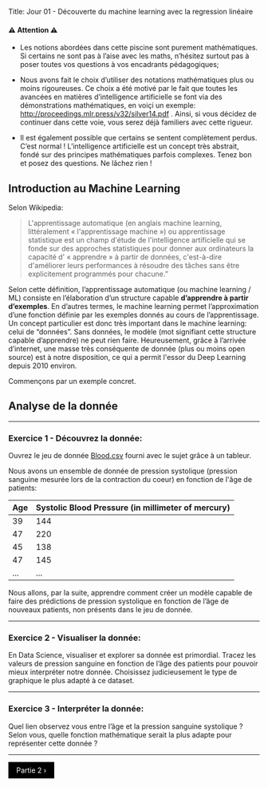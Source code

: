 Title: Jour 01 - Découverte du machine learning avec la regression linéaire


#### ⚠ Attention ⚠

* Les notions abordées dans cette piscine sont purement mathématiques. Si certains ne sont pas à l’aise avec les maths, n’hésitez surtout pas à poser toutes vos questions à vos encadrants pédagogiques;

* Nous avons fait le choix d’utiliser des notations mathématiques plus ou moins rigoureuses. Ce choix a été motivé par le fait que toutes les avancées en matières d’intelligence artificielle se font via des démonstrations mathématiques, en voiçi un exemple: http://proceedings.mlr.press/v32/silver14.pdf . Ainsi, si vous décidez de continuer dans cette voie, vous serez déjà familiers avec cette rigueur.

* Il est également possible que certains se sentent complètement perdus. C’est normal ! L’intelligence artificielle est un concept très abstrait, fondé sur des principes mathématiques parfois complexes. Tenez bon et posez des questions. Ne lâchez rien !

<div style="page-break-after: always;"></div>

## Introduction au Machine Learning

Selon Wikipedia:
 > L'apprentissage automatique (en anglais machine learning, littéralement « l'apprentissage machine ») ou apprentissage statistique est un champ d'étude de l'intelligence artificielle qui se fonde sur des approches statistiques pour donner aux ordinateurs la capacité d' « apprendre » à partir de données, c'est-à-dire d'améliorer leurs performances à résoudre des tâches sans être explicitement programmés pour chacune.”

Selon cette définition, l’apprentissage automatique (ou machine learning / ML) consiste en l’élaboration d’un structure capable **d’apprendre à partir d’exemples**. En d’autres termes, le machine learning permet l’approximation d’une fonction définie par les exemples donnés au cours de l’apprentissage.
Un concept particulier est donc très important dans le machine learning: celui de “données”. Sans données, le modèle (mot signifiant cette structure capable d’apprendre) ne peut rien faire. Heureusement, grâce à l’arrivée d’internet, une masse très conséquente de donnée (plus ou moins open source) est à notre disposition, ce qui a permit l'essor du Deep Learning depuis 2010 environ.

Commençons par un exemple concret.

<div style="page-break-after: always;"></div>

## Analyse de la donnée

---

### **Exercice 1** - Découvrez la donnée:

Ouvrez le jeu de donnée [Blood.csv](https://github.com/PoCFrance/Pool2019/tree/master/ai/exercices/day01/Blood.csv) fourni avec le sujet grâce à un tableur.

Nous avons un ensemble de donnée de pression systolique (pression sanguine mesurée lors de la contraction du coeur) en fonction de l'âge de patients:

|Age|Systolic Blood Pressure (in millimeter of mercury)|
|---|---|
|39|144|
|47|220|
|45|138|
|47|145|
|...|...|

Nous allons, par la suite, apprendre comment créer un modèle capable de faire des prédictions de pression systolique en fonction de l’âge de nouveaux patients, non présents dans le jeu de donnée.

---

### **Exercice 2** - Visualiser la donnée:

En Data Science, visualiser et explorer sa donnée est primordial.
Tracez les valeurs de pression sanguine en fonction de l’âge des patients pour pouvoir mieux interpréter notre donnée.
Choisissez judicieusement le type de graphique le plus adapté à ce dataset.


<div style="page-break-after: always;"></div>

---

### **Exercice 3** - Interpréter la donnée:

Quel lien observez vous entre l’âge et la pression sanguine systolique ?
Selon vous, quelle fonction mathématique serait la plus adapte pour représenter cette donnée ?


---

<style>
.swag {
  text-decoration: none;
  display: inline-block;
  padding: 8px 16px;
}

.swag:hover {
  background-color: #ddd;
  color: black;
}

.previous {
  background-color: black;
  color: black;
}

.next {
  background-color: black;
  color: white;
}

.round {
  border-radius: 50%;
}
</style>

<a href="https://github.com/PoCFrance/Pool2019/tree/master/ai/subjects/day01-2.markdown" class="swag next">Partie 2 &#8250;</a>

